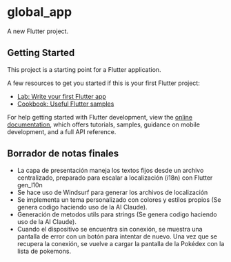 # global_app

A new Flutter project.

## Getting Started

This project is a starting point for a Flutter application.

A few resources to get you started if this is your first Flutter project:

- [Lab: Write your first Flutter app](https://docs.flutter.dev/get-started/codelab)
- [Cookbook: Useful Flutter samples](https://docs.flutter.dev/cookbook)

For help getting started with Flutter development, view the
[online documentation](https://docs.flutter.dev/), which offers tutorials,
samples, guidance on mobile development, and a full API reference.


## Borrador de notas finales

- La capa de presentación maneja los textos fijos desde un archivo centralizado, preparado para escalar a localización (i18n) con Flutter gen_l10n
- Se hace uso de Windsurf para generar los archivos de localización
- Se implementa un tema personalizado con colores y estilos propios (Se genera codigo haciendo uso de la AI Claude).
- Generación de metodos utils para strings (Se genera codigo haciendo uso de la AI Claude).
- Cuando el dispositivo se encuentra sin conexión, se muestra una pantalla de error con un botón para intentar de nuevo. Una vez que se recupera la conexión, se vuelve a cargar la pantalla de la Pokédex con la lista de pokemons.




